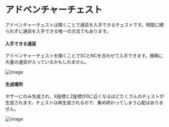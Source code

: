 # アドベンチャーチェスト
アドベンチャーチェストは開くことで通貨を入手できるチェストです。時間に縛られずに通貨を入手できる唯一の方法でもあります。  

#### 入手できる通貨

アドベンチャーチェストを開くことでSCとNCを合わせて入手できます。極稀に大量の通貨が入っているかもしれません。

![image](https://user-images.githubusercontent.com/80201746/182032450-3db34dd6-8997-41a6-a3ef-e1a2cb3c6de2.png)

#### 生成場所  

ネザーにのみ生成され、X座標とZ座標が0に近くなるほどたくさんのチェストが生成されます。チェストは再生成されるので、集め終わってしまう心配はありません。　　

![image](https://user-images.githubusercontent.com/80201746/182032492-abad3954-6a33-48e9-a59f-f4453262d680.png)
